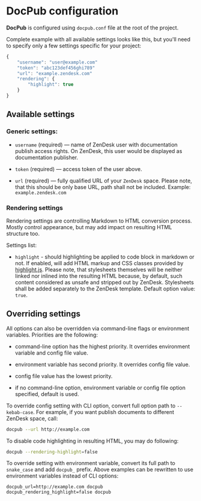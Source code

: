 # DocPub configuration

**DocPub** is configured using `docpub.conf` file at the root of the project.

Complete example with all available settings looks like this, but you'll need
to specify only a few settings specific for your project:

```javascript
{
    "username": "user@example.com"
    "token": "abc123def456ghi789"
    "url": "example.zendesk.com"
    "rendering": {
        "highlight": true
    }
}
```

## Available settings

### Generic settings:

* `username` (required) — name of ZenDesk user with documentation publish access rights.
  On ZenDesk, this user would be displayed as documentation publisher.

* `token` (required) — access token of the user above.

* `url` (required) — fully qualified URL of your `ZenDesk` space. Please note, that this should
  be only base URL, path shall not be included. Example: `example.zendesk.com`

### Rendering settings

Rendering settings are controlling Markdown to HTML conversion process. Mostly control appearance,
but may add impact on resulting HTML structure too.

Settings list:

* `highlight` - should highlighting be applied to code block in markdown or not.
  If enabled, will add HTML markup and CSS classes provided by [highlight.js](https://highlightjs.org).
  Please note, that stylesheets themselves will be neither linked nor inlined into
  the resulting HTML because, by default, such content considered as unsafe and
  stripped out by ZenDesk. Stylesheets shall be added separately to the ZenDesk template.
  Default option value: `true`.

## Overriding settings

All options can also be overridden via command-line flags or environment
variables. Priorities are the following:

* command-line option has the highest priority. It overrides environment
  variable and config file value.

* environment variable has second priority. It overrides config file value.

* config file value has the lowest priority.

* if no command-line option, environment variable or config file option
  specified, default is used.

To override config setting with CLI option, convert full option path to
`--kebab-case`. For example, if you want publish documents to different ZenDesk
space, call:

```sh
docpub --url http://example.com
```

To disable code highlighting in resulting HTML, you may do following:

```sh
docpub --rendering-highlight=false
```

To override setting with environment variable, convert its full path to
`snake_case` and add `docpub_` prefix. Above examples can be rewritten to use
environment variables instead of CLI options:

```
docpub_url=http://example.com docpub
docpub_rendering_highlight=false docpub
```

